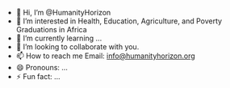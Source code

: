 - 👋 Hi, I’m @HumanityHorizon
- 👀 I’m interested in Health, Education, Agriculture, and Poverty Graduations in Africa
- 🌱 I’m currently learning ...
- 💞️ I’m looking to collaborate with you.
- 📫 How to reach me Email: info@humanityhorizon.org
- 😄 Pronouns: ...
- ⚡ Fun fact: ...

<!---
HumanityHorizon/HumanityHorizon is a ✨ special ✨ repository because its `README.md` (this file) appears on your GitHub profile.
You can click the Preview link to take a look at your changes.
--->
